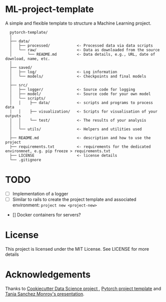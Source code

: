 # ML-project-template
A simple and flexible template to structure a Machine Learning project.
```
  pytorch-template/
  │
  ├── data/
  │   ├── processed/            <- Processed data via data scripts
  │   └── raw/                  <- Data as downloaded from the source
  │       └── README.md         <- Data details, e.g., URL, date of download, name, etc.
  │
  ├── saved/
  │   ├── log/                  <- Log information
  │   └── models/               <- Checkpoints and final models
  │
  ├── src/
  │   ├── logger/               <- Source code for logging
  │   ├── model/                <- Source code for your own model
  │   └── scripts/
  │   │    ├── data/            <- scripts and programs to process data
  │   │    ├── visualization/   <- Scripts for visualisation of your outputs
  │   │    └── test/            <- The results of your analysis
  │   │
  │   └── utils/                <- Helpers and utilities used
  │
  ├── README.md                 <- description and how to use the project
  ├── requirements.txt          <- requirements for the dedicated environmnet, e.g. pip freeze > requirements.txt
  ├── LICENSE                   <- license details
  └── .gitignore                
```

# TODO
- [ ] Implementation of a logger
- [ ] Similar to rails to create the project template and associated environment: `project new <project-new>`
- [] Docker containers for servers?

# License
This project is licensed under the MIT License. See LICENSE for more details

# Acknowledgements
Thanks to [Cookiecutter Data Science project ](http://drivendata.github.io/cookiecutter-data-science/), [Pytorch project template](https://github.com/victoresque/pytorch-template) and [Tania Sanchez Monroy's presentation](https://www.youtube.com/watch?v=VAXCrDrAPo0&t=0s&list=PLKI61vXN97_nWdQN23bTRxrg148f0IDr2&index=2).
